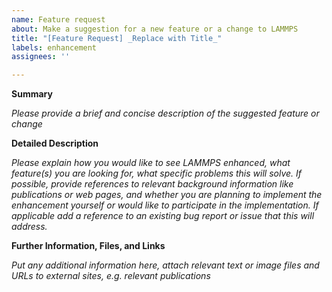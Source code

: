 ```yaml
---
name: Feature request
about: Make a suggestion for a new feature or a change to LAMMPS
title: "[Feature Request] _Replace with Title_"
labels: enhancement
assignees: ''

---
```


**Summary**

_Please provide a brief and concise description of the suggested feature or change_

**Detailed Description**

_Please explain how you would like to see LAMMPS enhanced, what feature(s) you are looking for, what specific problems this will solve. If possible, provide references to relevant background information like publications or web pages, and whether you are planning to implement the enhancement yourself or would like to participate in the implementation. If applicable add a reference to an existing bug report or issue that this will address._

**Further Information, Files, and Links**

_Put any additional information here, attach relevant text or image files and URLs to external sites, e.g. relevant publications_
